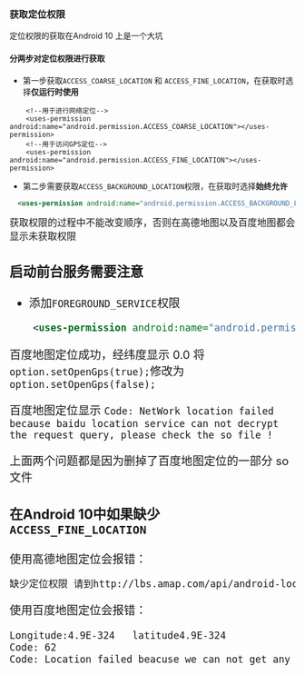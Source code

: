 

### 获取定位权限
定位权限的获取在Android 10 上是一个大坑



#### 分两步对定位权限进行获取

* 第一步获取`ACCESS_COARSE_LOCATION` 和 `ACCESS_FINE_LOCATION`，在获取时选择**仅运行时使用**

```
    <!--用于进行网络定位-->
    <uses-permission android:name="android.permission.ACCESS_COARSE_LOCATION"></uses-permission>
    <!--用于访问GPS定位-->
    <uses-permission android:name="android.permission.ACCESS_FINE_LOCATION"></uses-permission>

```

*  第二步需要获取`ACCESS_BACKGROUND_LOCATION`权限，在获取时选择**始终允许**

```xml
  <uses-permission android:name="android.permission.ACCESS_BACKGROUND_LOCATION"></uses-permission>
```

<big>获取权限的过程中不能改变顺序，否则在高德地图以及百度地图都会显示未获取权限<big>


### 启动前台服务需要注意

* 添加`FOREGROUND_SERVICE`权限 
```xml
    <uses-permission android:name="android.permission.FOREGROUND_SERVICE"/>
```

百度地图定位成功，经纬度显示 0.0 将` option.setOpenGps(true);`修改为` option.setOpenGps(false);`

百度地图定位显示 `Code: NetWork location failed because baidu location service can not decrypt the request query, please check the so file !`

上面两个问题都是因为删掉了百度地图定位的一部分 so 文件


### 在Android 10中如果缺少 `ACCESS_FINE_LOCATION`

使用高德地图定位会报错：
```xml
缺少定位权限 请到http://lbs.amap.com/api/android-location-sdk/guide/utilities/errorcode/查看错误码说明,错误详细信息:定位权限被禁用,请授予应用定位权限#1201
```

使用百度地图定位会报错：

```xml
Longitude:4.9E-324   latitude4.9E-324
Code: 62
Code: Location failed beacuse we can not get any loc information!

```